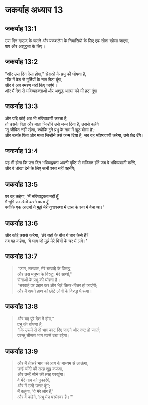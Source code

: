 # जकर्याह अध्याय 13

## जकर्याह 13:1

उस दिन दाऊद के घराने और यरूशलेम के निवासियों के लिए एक सोता खोला जाएगा,  
पाप और अशुद्धता के लिए।

## जकर्याह 13:2

"और उस दिन ऐसा होगा," सेनाओं के प्रभु की घोषणा है,  
"कि मैं देश से मूर्तियों के नाम मिटा दूंगा,  
और वे अब स्मरण नहीं किए जाएंगे।  
और मैं देश से भविष्यद्वक्ताओं और अशुद्ध आत्मा को भी हटा दूंगा।

## जकर्याह 13:3

और यदि कोई अब भी भविष्यवाणी करता है,  
तो उसके पिता और माता जिन्होंने उसे जन्म दिया है, उससे कहेंगे,  
'तू जीवित नहीं रहेगा, क्योंकि तूने प्रभु के नाम में झूठ बोला है';  
और उसके पिता और माता जिन्होंने उसे जन्म दिया है, जब वह भविष्यवाणी करेगा, उसे छेद देंगे।

## जकर्याह 13:4

यह भी होगा कि उस दिन भविष्यद्वक्ता अपनी दृष्टि से लज्जित होंगे जब वे भविष्यवाणी करेंगे,  
और वे धोखा देने के लिए ऊनी वस्त्र नहीं पहनेंगे;

## जकर्याह 13:5

पर वह कहेगा, 'मैं भविष्यद्वक्ता नहीं हूँ;  
मैं भूमि का खेती करने वाला हूँ,  
क्योंकि एक आदमी ने मुझे मेरी युवावस्था में दास के रूप में बेचा था।'

## जकर्याह 13:6

और कोई उससे कहेगा, 'तेरे बाहों के बीच ये घाव कैसे हैं?'  
तब वह कहेगा, 'वे घाव जो मुझे मेरे मित्रों के घर में लगे।'

## जकर्याह 13:7

> "जाग, तलवार, मेरे चरवाहे के विरुद्ध,  
> और उस मनुष्य के विरुद्ध, मेरे साथी,"  
> सेनाओं के प्रभु की घोषणा है।  
> "चरवाहे पर प्रहार कर और भेड़ें तितर-बितर हो जाएंगी;  
> और मैं अपने हाथ को छोटे लोगों के विरुद्ध फेरूंगा।

## जकर्याह 13:8

> और यह पूरे देश में होगा,"  
> प्रभु की घोषणा है,  
> "कि उसमें से दो भाग काट दिए जाएंगे और नष्ट हो जाएंगे;  
> परन्तु तीसरा भाग उसमें बचा रहेगा।

## जकर्याह 13:9

> और मैं तीसरे भाग को आग के माध्यम से लाऊंगा,  
> उन्हें चाँदी की तरह शुद्ध करूंगा,  
> और उन्हें सोने की तरह परखूंगा।  
> वे मेरे नाम को पुकारेंगे,  
> और मैं उन्हें उत्तर दूंगा;  
> मैं कहूंगा, 'वे मेरे लोग हैं,'  
> और वे कहेंगे, 'प्रभु मेरा परमेश्वर है।'"
